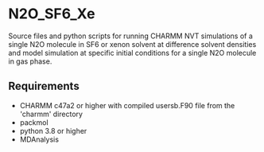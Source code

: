 # N2O_SF6_Xe

Source files and python scripts for running CHARMM NVT simulations of 
a single N2O molecule in SF6 or xenon solvent at difference solvent
densities and model simulation at specific initial conditions for 
a single N2O molecule in gas phase.

## Requirements

- CHARMM c47a2 or higher with compiled usersb.F90 file from the 'charmm' directory
- packmol
- python 3.8 or higher 
- MDAnalysis
